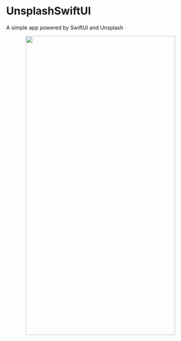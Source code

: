 # UnsplashSwiftUI
A simple app powered by SwiftUI and Unsplash

<p align="center">
    <img src ="https://github.com/kaunamohammed/UnsplashSwiftUI/blob/master/Simulator Screen Shot - iPhone Xʀ - 2019-06-12 at 18.48.09.png" width="400" height="800" />
</p>
